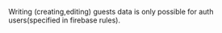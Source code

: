 Writing (creating,editing) guests data is only possible for auth users(specified in firebase rules).
